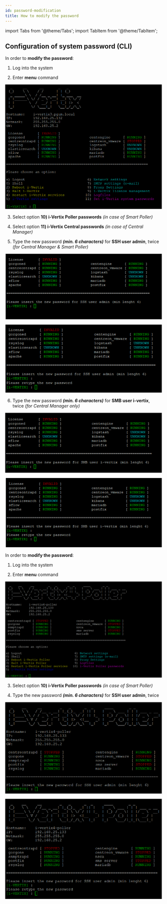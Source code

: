 ```yaml
---
id: password-modification
title: How to modify the password
---
```



import Tabs from '@theme/Tabs';
import TabItem from '@theme/TabItem';

## Configuration of system password (CLI)

<Tabs>
<TabItem value="i-Vertix3" label="i-Vertix3" default>

In order to **modify the password**:

1) Log into the system

2) Enter **menu** command

![ivertix menu](../../assets/setup-startup-central-poller/ivertix-menu-iv3.png)

3) Select option **10) i-Vertix Poller passwords** _(in case of Smart Poller)_

4) Select option **11) i-Vertix Central passwords** _(in case of Central Manager)_

5) Type the new password **_(min. 6 characters)_** for **SSH user admin**, twice _(for Central Manager & Smart Poller)_

![ivertix menu](../../assets/setup-startup-central-poller/change-pwd-1.png)

![ivertix menu](../../assets/setup-startup-central-poller/change-pwd-2.png)

6) Type the new password **_(min. 6 characters)_** for **SMB user i-vertix**, twice _(for Central Manager only)_

![ivertix menu](../../assets/setup-startup-central-poller/change-pwd-3.png)

![ivertix menu](../../assets/setup-startup-central-poller/change-pwd-4.png)

</TabItem>
<TabItem value="i-Vertix4" label="i-Vertix4">

In order to **modify the password**:

1) Log into the system

2) Enter **menu** command

![ivertix menu](../../assets/setup-startup-central-poller/ivertix-menu-iv4.png)

3) Select option **10) i-Vertix Poller passwords** _(in case of Smart Poller)_

4) Type the new password **_(min. 6 characters)_** for **SSH user admin**, twice

![ivertix menu](../../assets/setup-startup-central-poller/change-pwd-1-iv4.png)

![ivertix menu](../../assets/setup-startup-central-poller/change-pwd-2-iv4.png)

</TabItem>
</Tabs>